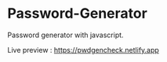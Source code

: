 # Password-Generator

Password generator with javascript.

Live preview : https://pwdgencheck.netlify.app 
